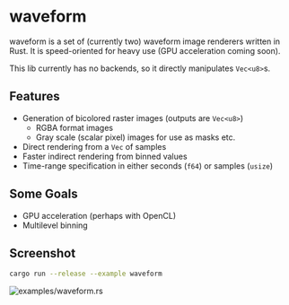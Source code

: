 # waveform

waveform is a set of (currently two) waveform image renderers written in Rust.
It is speed-oriented for heavy use (GPU acceleration coming soon).

This lib currently has no backends, so it directly manipulates `Vec<u8>`s.

## Features

* Generation of bicolored raster images (outputs are `Vec<u8>`)
  * RGBA format images
  * Gray scale (scalar pixel) images for use as masks etc.
* Direct rendering from a `Vec` of samples
* Faster indirect rendering from binned values
* Time-range specification in either seconds (`f64`) or samples (`usize`)

## Some Goals

* GPU acceleration (perhaps with OpenCL)
* Multilevel binning



## Screenshot

```sh
cargo run --release --example waveform
```

![examples/waveform.rs](https://user-images.githubusercontent.com/29127111/27250722-dd579ff6-5370-11e7-99c2-7dc3e7705c14.png)

